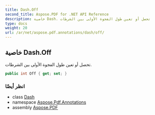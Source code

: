 ```yaml
---
title: Dash.Off
second_title: Aspose.PDF for .NET API Reference
description: خاصية Dash. تحصل أو تعين طول الفجوة الأولى بين الشرطات
type: docs
weight: 20
url: /ar/net/aspose.pdf.annotations/dash/off/
---
```

## خاصية Dash.Off

تحصل أو تعين طول الفجوة الأولى بين الشرطات.

```csharp
public int Off { get; set; }
```

### انظر أيضًا

* class [Dash](../)
* namespace [Aspose.Pdf.Annotations](../../../aspose.pdf.annotations/)
* assembly [Aspose.PDF](../../../)
